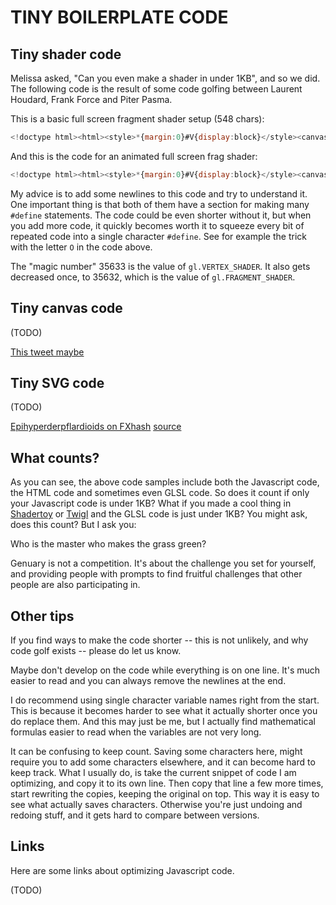 # TINY BOILERPLATE CODE

## Tiny shader code

Melissa asked, "Can you even make a shader in under 1KB", and so we did. The following code is the result of some code golfing between Laurent Houdard, Frank Force and Piter Pasma.

This is a basic full screen fragment shader setup (548 chars):

```js
<!doctype html><html><style>*{margin:0}#V{display:block}</style><canvas id=V><script>a=V.width=innerWidth;a/=V.height=innerHeight+.01;with(V.getContext`webgl2`){p=createProgram(t=35633);[`out O{X x=X(-1);x[gl_VertexID]=3.;gl_Position=X(u=x.xy,0,1);u.x*=${a};}`,`out X c;in O{c=X(.5+.5*fract(u*7.),.5,1);}`].map(x=>attachShader(p,s=createShader(t--),shaderSource(s,`#version 300 es\n~V vec2~X vec4~F float~O V u;void main()\nprecision highp F;`.split`~`.join`\n#define `+x),compileShader(s)));linkProgram(p);useProgram(p);drawArrays(5,0,3)}</script>
```

And this is the code for an animated full screen frag shader:

```js
<!doctype html><html><style>*{margin:0}#V{display:block}</style><canvas id=V><script>a=V.width=innerWidth;a/=V.height=innerHeight+.01;with(V.getContext`webgl2`){p=createProgram(t=35633);[`out O{X x=X(-1);x[gl_VertexID]=3.;gl_Position=X(u=x.xy,0,1);u.x*=${a};}`,`uniform F t;out X c;in O{c=X(.5+.5*fract(u*7.+t),.5,1);}`].map(x=>attachShader(p,s=createShader(t--),shaderSource(s,`#version 300 es\n~V vec2~X vec4~F float~O V u;void main()\nprecision highp F;`.split`~`.join`\n#define `+x),compileShader(s)));linkProgram(p);useProgram(p);k=_=>requestAnimationFrame(k,uniform1f(getUniformLocation(p,'t'),performance.now()/5e2),drawArrays(5,0,3));k()}</script>
```

My advice is to add some newlines to this code and try to understand it. One important thing is that both of them have a section for making many `#define` statements. The code could be even shorter without it, but when you add more code, it quickly becomes worth it to squeeze every bit of repeated code into a single character `#define`. See for example the trick with the letter `O` in the code above.

The "magic number" 35633 is the value of `gl.VERTEX_SHADER`. It also gets decreased once, to 35632, which is the value of `gl.FRAGMENT_SHADER`.

## Tiny canvas code

(TODO)

[This tweet maybe](https://twitter.com/piterpasma/status/1525927224209199106)

## Tiny SVG code

(TODO)

[Epihyperderpflardioids on FXhash](https://www.fxhash.xyz/generative/21343) [source](https://gateway.fxhash2.xyz/ipfs/QmS7mdKKLHAAvoc5gVU1ASc3d8SPXPgkce1NzAm8g5GBQB/?fxhash=ooevZgrtKftGMCmF2kRG2MBNgvRw8gTLNHEKBTvLB1YfQEkof9g)

## What counts?

As you can see, the above code samples include both the Javascript code, the HTML code and sometimes even GLSL code. So does it count if only your Javascript code is under 1KB? What if you made a cool thing in [Shadertoy](https://www.shadertoy.com/) or [Twigl](https://twigl.app/) and the GLSL code is just under 1KB? You might ask, does this count? But I ask you:

Who is the master who makes the grass green?

Genuary is not a competition. It's about the challenge you set for yourself, and providing people with prompts to find fruitful challenges that other people are also participating in.

## Other tips

If you find ways to make the code shorter -- this is not unlikely, and why code golf exists -- please do let us know.

Maybe don't develop on the code while everything is on one line. It's much easier to read and you can always remove the newlines at the end.

I do recommend using single character variable names right from the start. This is because it becomes harder to see what it actually shorter once you do replace them. And this may just be me, but I actually find mathematical formulas easier to read when the variables are not very long.

It can be confusing to keep count. Saving some characters here, might require you to add some characters elsewhere, and it can become hard to keep track. What I usually do, is take the current snippet of code I am optimizing, and copy it to its own line. Then copy that line a few more times, start rewriting the copies, keeping the original on top. This way it is easy to see what actually saves characters. Otherwise you're just undoing and redoing stuff, and it gets hard to compare between versions.

## Links

Here are some links about optimizing Javascript code.

(TODO)


